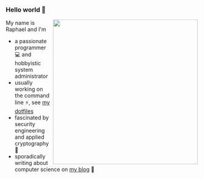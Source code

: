 ### Hello world 👋

<img align='right' src="https://github-readme-stats.vercel.app/api?username=eikendev&theme=dark&show_icons=true&count_private=true" width="380">

My name is Raphael and I'm
- a passionate programmer :computer: and hobbyistic system administrator
- usually working on the command line :zap:, see [my dotfiles](https://github.com/eikendev/dotfiles)
- fascinated by security engineering and applied cryptography :key:
- sporadically writing about computer science on [my blog](https://eiken.dev/blog/) :page_with_curl:
